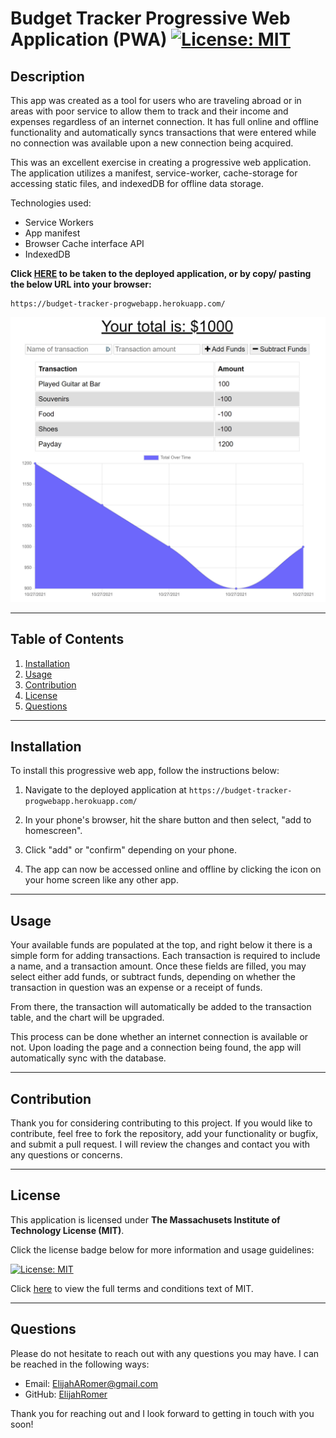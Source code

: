 # Budget Tracker Progressive Web Application (PWA) [![License: MIT](https://img.shields.io/badge/License-MIT-yellow.svg "Click for more information on the Massachusets Institute of Technology License (MIT)")](https://opensource.org/licenses/MIT)
  
  ## Description
  This app was created as a tool for users who are traveling abroad or in areas with poor service to allow them to track and their income and expenses regardless of an internet connection. It has full online and offline functionality and automatically syncs transactions that were entered while no connection was available upon a new connection being acquired. 

This was an excellent exercise in creating a progressive web application. The application utilizes a manifest, service-worker, cache-storage for accessing static files, and indexedDB for offline data storage.

Technologies used: 
* Service Workers
* App manifest
* Browser Cache interface API
* IndexedDB

**Click [HERE](https://budget-tracker-progwebapp.herokuapp.com/) to be taken to the deployed application, or by copy/ pasting the below URL into your browser:**
```
https://budget-tracker-progwebapp.herokuapp.com/
```
  
  ![Screenshot of application](images/Screenshot.jpg "Screenshot of Budget Tracker Application")

  ---
  ## Table of Contents
1. [Installation](#installation)
1. [Usage](#usage)
1. [Contribution](#contribution)
1. [License](#license)
1. [Questions](#questions)

  ---
  
  ## Installation
    
To install this progressive web app, follow the instructions below:

1. Navigate to the deployed application at `https://budget-tracker-progwebapp.herokuapp.com/`

2. In your phone's browser, hit the share button and then select, "add to homescreen".

3. Click "add" or "confirm" depending on your phone. 

4. The app can now be accessed online and offline by clicking the icon on your home screen like any other app.

---

## Usage
    
Your available funds are populated at the top, and right below it there is a simple form for adding transactions. Each transaction is required to include a name, and a transaction amount. Once these fields are filled, you may select either add funds, or subtract funds, depending on whether the transaction in question was an expense or a receipt of funds. 

From there, the transaction will automatically be added to the transaction table, and the chart will be upgraded. 

This process can be done whether an internet connection is available or not. Upon loading the page and a connection being found, the app will automatically sync with the database. 

---

## Contribution
    
Thank you for considering contributing to this project. If you would like to contribute, feel free to fork the repository, add your functionality or bugfix, and submit a pull request. I will review the changes and contact you with any questions or concerns.

---

## License
  
  This application is licensed under **The Massachusets Institute of Technology License (MIT)**.
  
  Click the license badge below for more information and usage guidelines:
  
  [![License: MIT](https://img.shields.io/badge/License-MIT-yellow.svg "Click for more information on the Massachusets Institute of Technology License (MIT)")](https://opensource.org/licenses/MIT)
  
  Click [here](https://www.mit.edu/~amini/LICENSE.md
  "MIT Full Terms and Conditions") to view the full terms and conditions text of MIT.
  
  ---
  
  ## Questions
  
Please do not hesitate to reach out with any questions you may have. I can be reached in the following ways:

* Email: [ElijahARomer@gmail.com](mailto:ElijahARomer@gmail.com)
* GitHub: [ElijahRomer](http://www.github.com/ElijahRomer)


Thank you for reaching out and I look forward to getting in touch with you soon!


